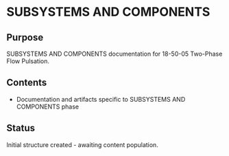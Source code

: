 # SUBSYSTEMS AND COMPONENTS

## Purpose
SUBSYSTEMS AND COMPONENTS documentation for 18-50-05 Two-Phase Flow Pulsation.

## Contents
- Documentation and artifacts specific to SUBSYSTEMS AND COMPONENTS phase

## Status
Initial structure created - awaiting content population.
